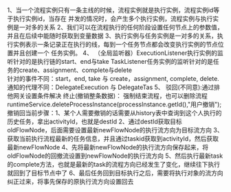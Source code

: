 1、当一个流程实例只有一条主线的时候，流程实例就是执行实例，流程实例id等于执行实例id，当存在
    并发的情况时，会产生多个执行实例，流程实例与执行实例是一对多的关系
2、我们可以在流程执行的任何阶段设置任何节点上的参数值，并且在后续中能随时获取到变量数据
3、执行实例与任务实例是一对多的关系，执行实例表示一条记录正在执行的线，每到一个任务节点都会改变执行实例的节点位置并且创建一个
    任务实例。
4、 （全局监听器）ExecutionListener执行实例的监听针对的是执行链的start、end与take
    TaskListener任务实例的监听针对的是任务的create、assignment、complete与delete    
    针对的事件不同：start，end, take 与 create，assignment, complete, delete.
    通知的代理不同：DelegateExecution 与 DelegateTas
5、  驳回(不同意):通过排他网关设置条件解决
     终止(撤销整条数据)： 强制结束流程，也可以删除流程 runtimeService.deleteProcessInstance(processInstance.getId(),"用户撤销"); 
     撤销回当前步骤：1、某个人需要撤销的话需要从history表中查询到这个人执行的历史任务，拿出activityId，也就是destId
                    2、通过destId获取目标oldFlowNode，后面需要设置最新newFlowNode的执行流方向为目标流方向
                    3、获取当前执行流程最新的任务信息，并且通过taskid获取到activityId，然后获取最新newFlowNode
                    4、先将最新newFlowNode的执行流方向保存起来，将oldFlowNode的回撤流设置到newFlowNode的执行流方向
                    5、然后执行最新task的complete方法，也就是最新的task的流程方向已经发生了变化，继续往下执行就回到了目标节点中了
                    6、最后任务回到目标执行之后，需要将执行对象的流方向纠正过来，将事先保存的原执行流方向设置回去